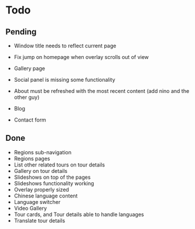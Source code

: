 # Todo

## Pending

- Window title needs to reflect current page
- Fix jump on homepage when overlay scrolls out of view
- Gallery page

- Social panel is missing some functionality
- About must be refreshed with the most recent content (add nino and the other guy)
- Blog
- Contact form

## Done

- Regions sub-navigation
- Regions pages
- List other related tours on tour details
- Gallery on tour details
- Slideshows on top of the pages
- Slideshows functionality working
- Overlay properly sized
- Chinese language content
- Language switcher
- Video Gallery
- Tour cards, and Tour details able to handle languages
- Translate tour details
